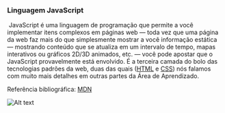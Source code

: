 ### Linguagem JavaScript

​	JavaScript é uma linguagem de programação que permite a você implementar itens complexos em páginas web — toda vez que uma página da web faz mais do que simplesmente mostrar a você informação estática — mostrando conteúdo que se atualiza em um intervalo de tempo, mapas interativos ou gráficos 2D/3D animados, etc. — você pode apostar que o JavaScript provavelmente está envolvido. É a terceira camada do bolo das tecnologias padrões da web, duas das quais ([HTML](https://developer.mozilla.org/en-US/docs/Learn/HTML) e [CSS](https://developer.mozilla.org/en-US/docs/Learn/CSS)) nós falamos com muito mais detalhes em outras partes da Área de Aprendizado.

Referência bibliográfica: [MDN](https://developer.mozilla.org/pt-BR/docs/Learn/JavaScript/First_steps/What_is_JavaScript)

![Alt text](E:\Documentos\2021\JavaScript/js-symbol.png)

